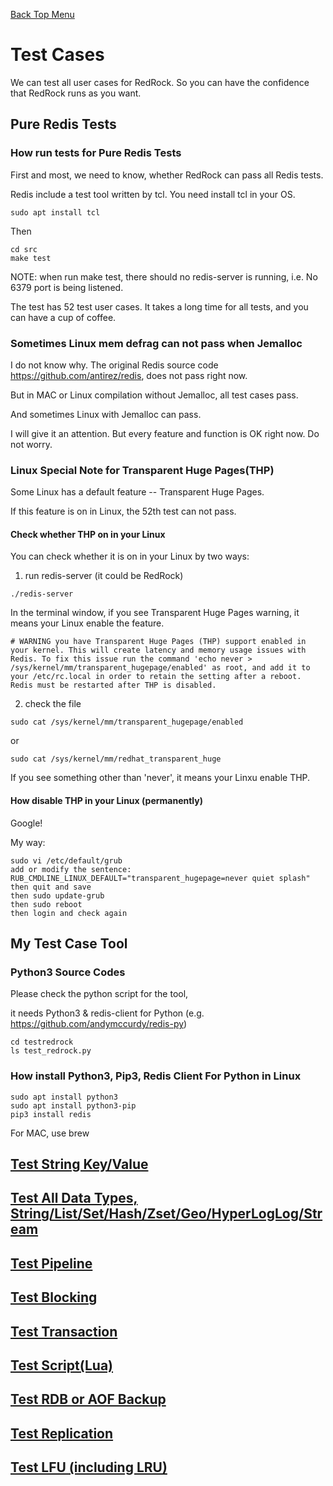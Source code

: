 [Back Top Menu](../README.md)

# Test Cases

We can test all user cases for RedRock. So you can have the confidence that RedRock runs as you want.

## Pure Redis Tests

### How run tests for Pure Redis Tests

First and most, we need to know, whether RedRock can pass all Redis tests.

Redis include a test tool written by tcl. You need install tcl in your OS.
```
sudo apt install tcl
```
Then
```
cd src
make test
```
NOTE: when run make test, there should no redis-server is running, i.e. No 6379 port is being listened.

The test has  52 test user cases. It takes a long time for all tests, and you can have a cup of coffee.

### Sometimes Linux mem defrag can not pass when Jemalloc

I do not know why. The original Redis source code https://github.com/antirez/redis, does not pass right now.

But in MAC or Linux compilation without Jemalloc, all test cases pass.

And sometimes Linux with Jemalloc can pass.

I will give it an attention. But every feature and function is OK right now. Do not worry.

### Linux Special Note for Transparent Huge Pages(THP)

Some Linux has a default feature -- Transparent Huge Pages.

If this feature is on in Linux, the 52th test can not pass.

#### Check whether THP on in your Linux 

You can check whether it is on in your Linux by two ways:

1. run redis-server (it could be RedRock)
```
./redis-server
```
In the terminal window, if you see Transparent Huge Pages warning, it means your Linux enable the feature.
```
# WARNING you have Transparent Huge Pages (THP) support enabled in your kernel. This will create latency and memory usage issues with Redis. To fix this issue run the command 'echo never > /sys/kernel/mm/transparent_hugepage/enabled' as root, and add it to your /etc/rc.local in order to retain the setting after a reboot. Redis must be restarted after THP is disabled.
```

2. check the file
```
sudo cat /sys/kernel/mm/transparent_hugepage/enabled
```
or 
```
sudo cat /sys/kernel/mm/redhat_transparent_huge
```
If you see something other than 'never', it means your Linxu enable THP.

#### How disable THP in your Linux (permanently)

Google!

My way:

```
sudo vi /etc/default/grub
add or modify the sentence:
RUB_CMDLINE_LINUX_DEFAULT="transparent_hugepage=never quiet splash"
then quit and save
then sudo update-grub
then sudo reboot
then login and check again 
```

## My Test Case Tool

### Python3 Source Codes

Please check the python script for the tool, 

it needs Python3 & redis-client for Python (e.g. https://github.com/andymccurdy/redis-py)
```
cd testredrock
ls test_redrock.py
```
### How install Python3, Pip3, Redis Client For Python in Linux
```
sudo apt install python3
sudo apt install python3-pip
pip3 install redis
```
For MAC, use brew
## [Test String Key/Value](test_en_kv.md)

## [Test All Data Types, String/List/Set/Hash/Zset/Geo/HyperLogLog/Stream](test_en_alltypes.md)

## [Test Pipeline](test_en_pipeline.md)

## [Test Blocking](test_en_block.md)

## [Test Transaction](test_en_transaction.md)

## [Test Script(Lua)](test_en_lua.md)

## [Test RDB or AOF Backup](test_en_backup.md)

## [Test Replication](test_en_replication.md)

## [Test LFU (including LRU)](test_en_lfu.md)



